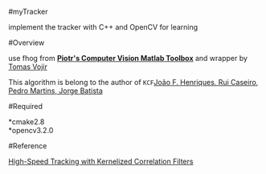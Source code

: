 #myTracker

implement the tracker with C++ and OpenCV for learning

#Overview

use fhog from [**Piotr's Computer Vision Matlab Toolbox**](http://pdollar.github.io/toolbox/index.html) and wrapper by [Tomas Vojir](https://github.com/vojirt/kcf)

This algorithm is belong to the author of `KCF`[João F. Henriques, Rui Caseiro, Pedro Martins, Jorge Batista](http://www.robots.ox.ac.uk/~joao/circulant/)

#Required

*cmake2.8	
*opencv3.2.0

#Reference

[High-Speed Tracking with Kernelized Correlation Filters](http://www.robots.ox.ac.uk/~joao/circulant/)